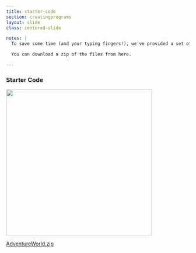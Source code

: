 ```yaml
---
title: starter-code
section: creatingprograms
layout: slide
class: centered-slide

notes: |
  To save some time (and your typing fingers!), we've provided a set of starter code.

  You can download a zip of the files from here.

---
```



### Starter Code

<a href="/Building-with-Python/zip/AdventureWorld.zip">
<img src="/Building-with-Python/slideshow/images/download-files.svg" width="400">
</a>

[AdventureWorld.zip](/Building-with-Python/zip/AdventureWorld.zip)
